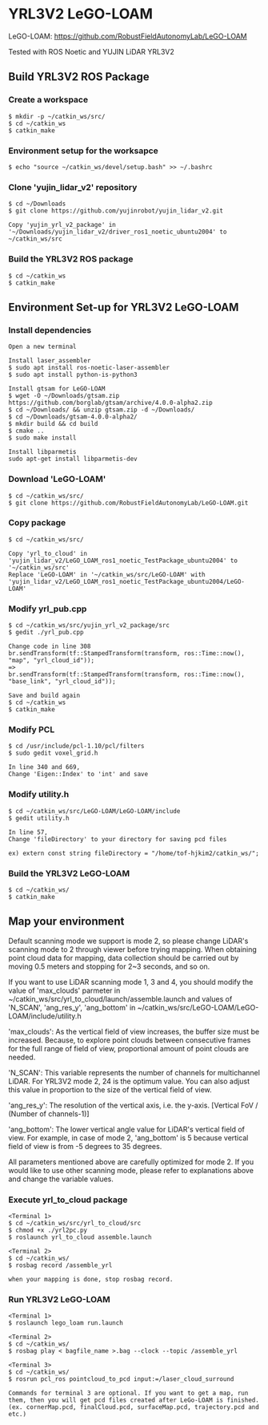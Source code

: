 # YRL3V2 LeGO-LOAM
LeGO-LOAM: https://github.com/RobustFieldAutonomyLab/LeGO-LOAM

Tested with ROS Noetic and YUJIN LiDAR YRL3V2

## Build YRL3V2 ROS Package
### Create a workspace
```
$ mkdir -p ~/catkin_ws/src/
$ cd ~/catkin_ws
$ catkin_make
```
### Environment setup for the worksapce
```
$ echo "source ~/catkin_ws/devel/setup.bash" >> ~/.bashrc
```
### Clone 'yujin_lidar_v2' repository
```
$ cd ~/Downloads
$ git clone https://github.com/yujinrobot/yujin_lidar_v2.git

Copy 'yujin_yrl_v2_package' in '~/Downloads/yujin_lidar_v2/driver_ros1_noetic_ubuntu2004' to ~/catkin_ws/src
```
### Build the YRL3V2 ROS package
``` 
$ cd ~/catkin_ws
$ catkin_make
```

## Environment Set-up for YRL3V2 LeGO-LOAM
### Install dependencies 
```
Open a new terminal 

Install laser_assembler 
$ sudo apt install ros-noetic-laser-assembler
$ sudo apt install python-is-python3

Install gtsam for LeGO-LOAM
$ wget -O ~/Downloads/gtsam.zip https://github.com/borglab/gtsam/archive/4.0.0-alpha2.zip
$ cd ~/Downloads/ && unzip gtsam.zip -d ~/Downloads/
$ cd ~/Downloads/gtsam-4.0.0-alpha2/
$ mkdir build && cd build
$ cmake ..
$ sudo make install 

Install libparmetis
sudo apt-get install libparmetis-dev 
```
### Download 'LeGO-LOAM'
```
$ cd ~/catkin_ws/src/
$ git clone https://github.com/RobustFieldAutonomyLab/LeGO-LOAM.git
```
### Copy package
```
$ cd ~/catkin_ws/src/

Copy 'yrl_to_cloud' in 'yujin_lidar_v2/LeGO_LOAM_ros1_noetic_TestPackage_ubuntu2004' to '~/catkin_ws/src'
Replace 'LeGO-LOAM' in '~/catkin_ws/src/LeGO-LOAM' with 'yujin_lidar_v2/LeGO_LOAM_ros1_noetic_TestPackage_ubuntu2004/LeGO-LOAM'
```
### Modify yrl_pub.cpp
```
$ cd ~/catkin_ws/src/yujin_yrl_v2_package/src
$ gedit ./yrl_pub.cpp

Change code in line 308
br.sendTransform(tf::StampedTransform(transform, ros::Time::now(), "map", "yrl_cloud_id"));
=>
br.sendTransform(tf::StampedTransform(transform, ros::Time::now(), "base_link", "yrl_cloud_id"));
 
Save and build again
$ cd ~/catkin_ws
$ catkin_make
```
### Modify PCL
```
$ cd /usr/include/pcl-1.10/pcl/filters 
$ sudo gedit voxel_grid.h

In line 340 and 669,
Change 'Eigen::Index' to 'int' and save
```
### Modify utility.h
```
$ cd ~/catkin_ws/src/LeGO-LOAM/LeGO-LOAM/include
$ gedit utility.h

In line 57,
Change 'fileDirectory' to your directory for saving pcd files

ex) extern const string fileDirectory = "/home/tof-hjkim2/catkin_ws/";
```
### Build the YRL3V2 LeGO-LOAM
```
$ cd ~/catkin_ws/ 
$ catkin_make
```

## Map your environment
Default scanning mode we support is mode 2, so please change LiDAR's scanning mode to 2 through viewer before trying mapping.
When obtaining point cloud data for mapping, data collection should be carried out by moving 0.5 meters and stopping for 2~3 seconds, and so on.

If you want to use LiDAR scanning mode 1, 3 and 4, 
you should modify the value of 'max_clouds' parmeter in ~/catkin_ws/src/yrl_to_cloud/launch/assemble.launch
and values of 'N_SCAN', 'ang_res_y', 'ang_bottom' in ~/catkin_ws/src/LeGO-LOAM/LeGO-LOAM/include/utility.h

'max_clouds': As the vertical field of view increases, the buffer size must be increased. Because, to explore point clouds between consecutive frames for the full range of field of view, proportional amount of point clouds are needed.

'N_SCAN': This variable represents the number of channels for multichannel LiDAR. For YRL3V2 mode 2, 24 is the optimum value. You can also adjust this value in proportion to the size of the vertical field of view.

'ang_res_y': The resolution of the vertical axis, i.e. the y-axis. [Vertical FoV / (Number of channels-1)]

'ang_bottom': The lower vertical angle value for LiDAR's vertical field of view. For example, in case of mode 2, 'ang_bottom' is 5 because vertical field of view is from -5 degrees to 35 degrees.

All parameters mentioned above are carefully optimized for mode 2. If you would like to use other scanning mode, please refer to explanations above and change the variable values.

### Execute yrl_to_cloud package 
```
<Terminal 1>
$ cd ~/catkin_ws/src/yrl_to_cloud/src
$ chmod +x ./yrl2pc.py
$ roslaunch yrl_to_cloud assemble.launch

<Terminal 2>
$ cd ~/catkin_ws/
$ rosbag record /assemble_yrl

when your mapping is done, stop rosbag record.
```
### Run YRL3V2 LeGO-LOAM
```
<Terminal 1> 
$ roslaunch lego_loam run.launch

<Terminal 2>
$ cd ~/catkin_ws/
$ rosbag play < bagfile_name >.bag --clock --topic /assemble_yrl

<Terminal 3> 
$ cd ~/catkin_ws/
$ rosrun pcl_ros pointcloud_to_pcd input:=/laser_cloud_surround

Commands for terminal 3 are optional. If you want to get a map, run them, then you will get pcd files created after LeGo-LOAM is finished. (ex. cornerMap.pcd, finalCloud.pcd, surfaceMap.pcd, trajectory.pcd and etc.)
```
